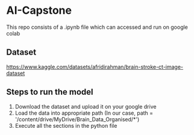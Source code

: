 # AI-Capstone

This repo consists of a .ipynb file which can accessed and run on google colab

## Dataset
https://www.kaggle.com/datasets/afridirahman/brain-stroke-ct-image-dataset

## Steps to run the model

1. Download the dataset and upload it on your google drive
2. Load the data into appropriate path (In our case, path = '/content/drive/MyDrive/Brain_Data_Organised/*') 
3. Execute all the sections in the python file

